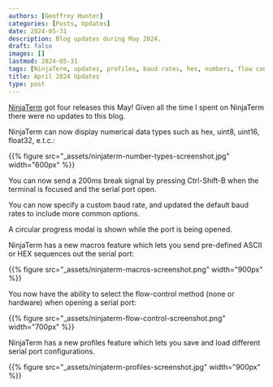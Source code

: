 ```yaml
---
authors: [Geoffrey Hunter]
categories: [Posts, Updates]
date: 2024-05-31
description: Blog updates during May 2024.
draft: false
images: []
lastmod: 2024-05-31
tags: [NinjaTerm, updates, profiles, baud rates, hex, numbers, flow control, serial port, macros, break signal]
title: April 2024 Updates
type: post
---
```


[NinjaTerm](https://ninjaterm.mbedded.ninja/) got four releases this May! Given all the time I spent on NinjaTerm there were no updates to this blog.

NinjaTerm can now display numerical data types such as hex, uint8, uint16, float32, e.t.c.:

{{% figure src="_assets/ninjaterm-number-types-screenshot.jpg" width="600px" %}}

You can now send a 200ms break signal by pressing Ctrl-Shift-B when the terminal is focused and the serial port open.

You can now specify a custom baud rate, and updated the default baud rates to include more common options.

A circular progress modal is shown while the port is being opened.

NinjaTerm has a new macros feature which lets you send pre-defined ASCII or HEX sequences out the serial port:

{{% figure src="_assets/ninjaterm-macros-screenshot.png" width="900px" %}}

You now have the ability to select the flow-control method (none or hardware) when opening a serial port:

{{% figure src="_assets/ninjaterm-flow-control-screenshot.png" width="700px" %}}

NinjaTerm has a new profiles feature which lets you save and load different serial port configurations.

{{% figure src="_assets/ninjaterm-profiles-screenshot.jpg" width="900px" %}}
